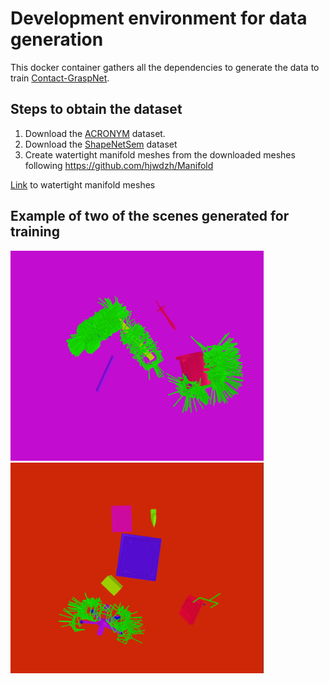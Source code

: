 # Development environment for data generation

This docker container gathers all the dependencies to generate the data to train [Contact-GraspNet](https://github.com/NVlabs/contact_graspnet). 

## Steps to obtain the dataset
1. Download the [ACRONYM](https://sites.google.com/nvidia.com/graspdataset) dataset.
2. Download the [ShapeNetSem](https://shapenet.org/) dataset
3. Create watertight manifold meshes from the downloaded meshes following https://github.com/hjwdzh/Manifold

[Link](https://leeds365-my.sharepoint.com/:f:/r/personal/sc19jcm_leeds_ac_uk/Documents/FYP/dataset?csf=1&web=1&e=lDqskN) to watertight manifold meshes


## Example of two of the scenes generated for training

<img src = "https://github.com/jucamohedano/contact-graspnet-DataGen/blob/master/docs/example.png?raw=True" width ="405" /> <img src = "https://github.com/jucamohedano/contact-graspnet-DataGen/blob/master/docs/example2.png?raw=True" width ="405" />
